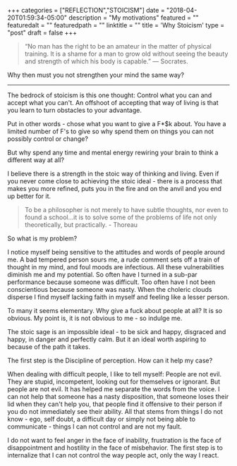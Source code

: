 +++
categories = ["REFLECTION","STOICISM"]
date = "2018-04-20T01:59:34-05:00"
description = "My motivations"
featured = ""
featuredalt = ""
featuredpath = ""
linktitle = ""
title = 'Why Stoicism'
type = "post"
draft = false
+++

> “No man has the right to be an amateur in the matter of physical training. It is a shame for a man to grow old without seeing the beauty and strength of which his body is capable.” ― Socrates.

Why then must you not strengthen your mind the same way?

***

The bedrock of stoicism is this one thought: Control what you can and accept what you can't. An offshoot of accepting that way of living is that you learn to turn obstacles to your advantage.

Put in other words - chose what you want to give a F*$k about. You have a limited number of F's to give so why spend them on things you can not possibly control or change?

But why spend any time and mental energy rewiring your brain to think a different way at all?

I believe there is a strength in the stoic way of thinking and living. Even if you never come close to achieving the stoic ideal - there is a process that makes you more refined, puts you in the fire and on the anvil and you end up better for it.

> To be a philosopher is not merely to have subtle thoughts, nor even to found a school...it is to solve  some of the problems of life not only theoretically, but practically. - Thoreau

So what is my problem?

I notice myself being sensitive to the attitudes and words of people around me. A bad tempered person sours me, a rude comment sets off a train of thought in my mind, and foul moods are infectious. All these vulnerabilities diminish me and my potential.
So often have I turned in a sub-par performance because someone was difficult. Too often have I not been conscientious because someone was nasty. When the choleric clouds disperse I find myself lacking faith in myself and feeling like a lesser person.

To many it seems elementary. Why give a fuck about people at all? It is so obvious. My point is, it is not obvious to me - so indulge me.

The stoic sage is an impossible ideal - to be sick and happy, disgraced and happy, in danger and perfectly calm. But it an ideal worth aspiring to because of the path it takes.

The first step is the Discipline of perception. How can it help my case?

When dealing with difficult people, I like to tell myself: People are not evil. They are stupid, incompetent, looking out for themselves or ignorant. But people are not evil. It has helped me separate the words from the voice.
I can not help that someone has a nasty disposition, that someone loses their lid when they can't help you, that people find it offensive to their person if you do not immediately see their ability. All that stems from things I do not know - ego, self doubt, a difficult day or simply not being able to communicate - things I can not control and are not my fault.

I do not want to feel anger in the face of inability, frustration is the face of disappointment and hostility in the face of misbehavior. The first step is to internalize that I can not control the way people act, only the way I react.